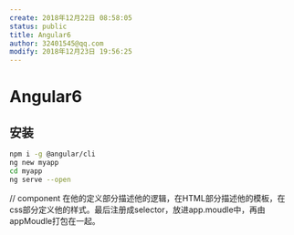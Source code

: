 ```yaml
---
create: 2018年12月22日 08:58:05
status: public
title: Angular6
author: 32401545@qq.com
modify: 2018年12月23日 19:56:25
---
```

# Angular6

## 安装

```bash
npm i -g @angular/cli
ng new myapp
cd myapp
ng serve --open
```

// component 在他的定义部分描述他的逻辑，在HTML部分描述他的模板，在css部分定义他的样式。最后注册成selector，放进app.moudle中，再由appMoudle打包在一起。
